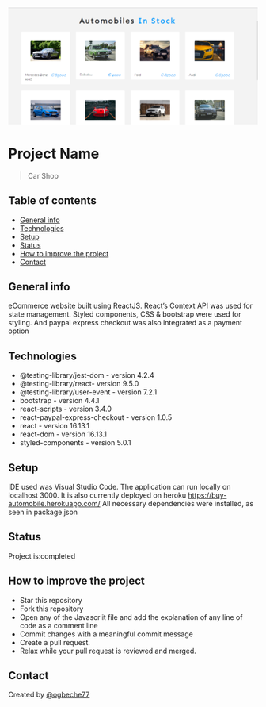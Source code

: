 <img src="img/img6.png" alt="screenshot">

# Project Name

> Car Shop

## Table of contents

- [General info](#general-info)
- [Technologies](#technologies)
- [Setup](#setup)
- [Status](#status)
- [How to improve the project](#how-to-improve-the-project)
- [Contact](#contact)

## General info

eCommerce website built using ReactJS. React’s Context API was used for state management. Styled components, CSS & bootstrap were used for styling. And paypal express checkout was also integrated as a payment option

## Technologies

- @testing-library/jest-dom - version 4.2.4
- @testing-library/react- version 9.5.0
- @testing-library/user-event - version 7.2.1
- bootstrap - version 4.4.1
- react-scripts - version 3.4.0
- react-paypal-express-checkout - version 1.0.5
- react - version 16.13.1
- react-dom - version 16.13.1
- styled-components - version 5.0.1

## Setup

IDE used was Visual Studio Code. The application can run locally on localhost 3000. It is also currently deployed on heroku https://buy-automobile.herokuapp.com/
All necessary dependencies were installed, as seen in package.json

## Status

Project is:completed

## How to improve the project

- Star this repository
- Fork this repository
- Open any of the Javascriit file and add the explanation of any line of code as a comment line
- Commit changes with a meaningful commit message
- Create a pull request.
- Relax while your pull request is reviewed and merged.

## Contact

Created by [@ogbeche77](ogbeche77@yahoo.com)
